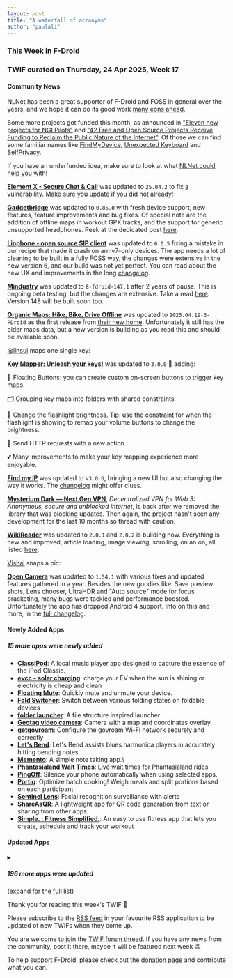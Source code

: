 ```yaml
---
layout: post
title: "A waterfall of acronyms"
author: "paulali"
---
```


### This Week in F-Droid

### TWIF curated on Thursday, 24 Apr 2025, Week 17

#### Community News

NLNet has been a great supporter of F-Droid and FOSS in general over the years, and we hope it can do its good work [many eons ahead](https://f-droid.org/2024/07/23/ngi-funding-open-letter.html). 

Some more projects got funded this month, as announced in ["Eleven new projects for NGI Pilots"](https://nlnet.nl/news/2025/20250421-project-selection-pilots.html) and ["42 Free and Open Source Projects Receive Funding to Reclaim the Public Nature of the Internet"](https://nlnet.nl/news/2025/20250422-announcement-grants-CommonsFund.html). Of those we can find some familiar names like [FindMyDevice](https://nlnet.nl/project/FMD/), [Unexpected Keyboard](https://nlnet.nl/project/UnexpectedKeyboard/) and [SelfPrivacy](https://nlnet.nl/project/SelfPrivacy/).

If you have an underfunded idea, make sure to look at what [NLNet could help you with](https://nlnet.nl/funding.html)!

**[Element X \- Secure Chat & Call](https://f-droid.org/packages/io.element.android.x)** was updated to `25.04.2` to fix [a vulnerability](https://github.com/element-hq/element-x-android/security/advisories/GHSA-m5px-pwq3-4p5m). Make sure you update if you did not already!

**[Gadgetbridge](https://f-droid.org/packages/nodomain.freeyourgadget.gadgetbridge)** was updated to `0.85.0` with fresh device support, new features, feature improvements and bug fixes. Of special note are the addition of offline maps in workout GPX tracks, and the support for generic unsupported headphones. Peek at the dedicated post [here](https://gadgetbridge.org/blog/release-0_85_0/).

**[Linphone \- open source SIP client](https://f-droid.org/packages/org.linphone)** was updated to `6.0.5` fixing a mistake in our recipe that made it crash on armv7-only devices. The app needs a lot of cleaning to be built in a fully FOSS way, the changes were extensive in the new version 6, and our build was not yet perfect. You can read about the new UX and improvements in the long [changelog](https://gitlab.linphone.org/BC/public/linphone-android/blob/HEAD/CHANGELOG.md#605-2025-04-18).

**[Mindustry](https://f-droid.org/packages/io.anuke.mindustry)** was updated to `8-fdroid-147.1` after 2 years of pause. This is ongoing beta testing, but the changes are extensive. Take a read [here](https://github.com/Anuken/Mindustry/releases). Version 148 will be built soon too.


**[Organic Maps: Hike, Bike, Drive Offline](https://f-droid.org/packages/app.organicmaps)** was updated to `2025.04.19-3-FDroid` as the first release from [their new home](https://f-droid.org/2025/04/03/twif.html#community-news). Unfortunately it still has the older maps data, but a new version is building as you read this and should be available soon.

[@linsui](https://gitlab.com/linsui) maps one single key:

**[Key Mapper: Unleash your keys\!](https://f-droid.org/packages/io.github.sds100.keymapper)** was updated to `3.0.0` :tada: adding:

🫧 Floating Buttons: you can create custom on-screen buttons to trigger key maps.

🗂️ Grouping key maps into folders with shared constraints.

🔦 Change the flashlight brightness. Tip: use the constraint for when the flashlight is showing to remap your volume buttons to change the brightness.

🛜 Send HTTP requests with a new action.

💕 Many improvements to make your key mapping experience more enjoyable.

**[Find my IP](https://f-droid.org/packages/com.maksimowiczm.findmyip)** was updated to `v3.0.0`, bringing a new UI but also changing the way it works. The [changelog](https://github.com/maksimowiczm/find-my-ip/releases/tag/v3.0.0) might offer clues.

**[Mysterium Dark — Next Gen VPN](https://f-droid.org/packages/network.mysterium.vpn)**, _Decentralized VPN for Web 3: Anonymous, secure and unblocked internet_, is back after we removed the library that was blocking updates. Then again, the project hasn't seen any development for the last 10 months so thread with caution.

**[WikiReader](https://f-droid.org/packages/org.nsh07.wikireader)** was updated to `2.0.1` and `2.0.2` is building now. Everything is new and improved, article loading, image viewing, scrolling, on an on, all listed [here](https://github.com/nsh07/WikiReader/releases).

[Vishal](https://forum.f-droid.org/u/vdbhb59) snaps a pic:

**[Open Camera](https://f-droid.org/packages/net.sourceforge.opencamera)** was updated to `1.54.1` with various fixes and updated features gathered in a year. Besides the new goodies like: Save preview shots, Lens chooser, UltraHDR and "Auto source" mode for focus bracketing, many bugs were tackled and performance boosted. Unfortunately the app has dropped Android 4 support. Info on this and more, in the [full changelog](https://opencamera.org.uk/history.html).


#### Newly Added Apps

##### 15 more apps were newly added

* **[ClassiPod](https://f-droid.org/packages/com.adeeteya.classipod)**: A local music player app designed to capture the essence of the iPod Classic\.
* **[evcc \- solar charging](https://f-droid.org/packages/io.evcc.android)**: charge your EV when the sun is shining or electricity is cheap and clean
* **[Floating Mute](https://f-droid.org/packages/com.github.mkalmousli.floating_mute)**: Quickly mute and unmute your device\.
* **[Fold Switcher](https://f-droid.org/packages/com.eiyooooo.foldswitcher)**: Switch between various folding states on foldable devices
* **[folder launcher](https://f-droid.org/packages/me.robbyblue.mylauncher)**: A file structure inspired launcher
* **[Geotag video camera](https://f-droid.org/packages/org.app.geotagvideocamera)**: Camera with a map and coordinates overlay\.
* **[getgovroam](https://f-droid.org/packages/app.govroam.getgovroam)**: Configure the govroam Wi\-Fi network securely and correctly
* **[Let's Bend](https://f-droid.org/packages/de.schliweb.bluesharpbendingapp)**: Let's Bend assists blues harmonica players in accurately hitting bending notes\.
* **[Memento](https://f-droid.org/packages/de.mwarning.memento)**: A simple note taking app\.\
* **[Phantasialand Wait Times](https://f-droid.org/packages/com.quantum_prof.phantalandwaittimes)**: Live wait times for Phantasialand rides
* **[PingOff](https://f-droid.org/packages/com.jarsilio.android.pingoff)**: Silence your phone automatically when using selected apps\.
* **[Portio](https://f-droid.org/packages/com.portio)**: Optimize batch cooking\! Weigh meals and split portions based on each participant
* **[Sentinel Lens](https://f-droid.org/packages/com.fpf.sentinellens)**: Facial recognition surveillance with alerts
* **[ShareAsQR](https://f-droid.org/packages/com.github.mikulash.shareasqr)**: A lightweight app for QR code generation from text or sharing from other apps\.
* **[Simple\. : Fitness Simplified\.](https://f-droid.org/packages/tr.com.basarsubasi.simplefitnessapp)**: An easy to use fitness app that lets you create, schedule and track your workout


#### Updated Apps

<details markdown=1>
<summary><h5>196 more apps were updated</h5> (expand for the full list)</summary>

* **[addy\.io](https://f-droid.org/packages/host.stjin.anonaddy)** was updated to `v5.7.0`
* **[Aisleron Shopping List](https://f-droid.org/packages/com.aisleron)** was updated to `2025.4.5`
* **[Amadz \- Calling App](https://f-droid.org/packages/com.talsk.amadz)** was updated to `1.0.8`
* **[AntennaPod](https://f-droid.org/packages/de.danoeh.antennapod)** was updated to `3.8.0`
* **[AppListBackup](https://f-droid.org/packages/org.androidlabs.applistbackup)** was updated to `2.0.2`
* **[Auto Auto\-Rotate](https://f-droid.org/packages/com.jarsilio.android.autoautorotate)** was updated to `0.13`
* **[Aves Libre](https://f-droid.org/packages/deckers.thibault.aves.libre)** was updated to `1.12.10`
* **[Bahn\-Vorhersage](https://f-droid.org/packages/de.bahnvorhersage.app)** was updated to `0.4.3`
* **[Bangle\.js Gadgetbridge](https://f-droid.org/packages/com.espruino.gadgetbridge.banglejs)** was updated to `0.85.0-banglejs`
* **[baresip](https://f-droid.org/packages/com.tutpro.baresip)** was updated to `65.1.0`
* **[Better Schedule \(Bakaláři\)](https://f-droid.org/packages/cz.vitskalicky.lepsirozvrh)** was updated to `2.0.1`
* **[Bitmask](https://f-droid.org/packages/se.leap.bitmaskclient)** was updated to `1.5.3`
* **[BlastOff](https://f-droid.org/packages/com.ranger.blastoff)** was updated to `1.5.1`
* **[Bluetooth Remote](https://f-droid.org/packages/com.atharok.btremote)** was updated to `1.7.0`
* **[Breakout 71](https://f-droid.org/packages/me.lecaro.breakout)** was updated to `29074738`
* **[Broccoli: The Green Recipe App](https://f-droid.org/packages/com.flauschcode.broccoli)** was updated to `1.4.1`
* **[Bunny Media Editor](https://f-droid.org/packages/eu.artectrex.bunny)** was updated to `6.0`
* **[BVD](https://f-droid.org/packages/cc.kafuu.bilidownload)** was updated to `2.2.1.foss`
* **[Camera Date Folders](https://f-droid.org/packages/de.kromke.andreas.cameradatefolders)** was updated to `1.5`
* **[Casio G\-Shock Smart Sync](https://f-droid.org/packages/org.avmedia.gshockGoogleSync)** was updated to `22.4`
* **[Chaka Book Reader](https://f-droid.org/packages/net.timelegend.chaka.viewer.app)** was updated to `1.24.9a.12`
* **[Ciyue](https://f-droid.org/packages/org.eu.mumulhl.ciyue)** was updated to `1.10.0`
* **[Commons](https://f-droid.org/packages/fr.free.nrw.commons)** was updated to `5.3.0`
* **[Conversations](https://f-droid.org/packages/eu.siacs.conversations)** was updated to `2.18.1+free`
* **[Coordinate Joker](https://f-droid.org/packages/com.github.siggel.coordinatejoker)** was updated to `1.4.41`
* **[Crazyflie Client](https://f-droid.org/packages/se.bitcraze.crazyfliecontrol2)** was updated to `0.7.6`
* **[CTU Menza](https://f-droid.org/packages/cz.lastaapps.menza)** was updated to `1.4.5`
* **[Cuppa \- Tea Timer](https://f-droid.org/packages/com.nathanatos.Cuppa)** was updated to `2.8.6`
* **[Cuscon](https://f-droid.org/packages/com.froxot.cuscon.foss)** was updated to `4.0.4.6`
* **[CuteMusic](https://f-droid.org/packages/com.sosauce.cutemusic)** was updated to `2.7.1`
* **[Dahdidahdit — The Morse Trainer](https://f-droid.org/packages/com.paddlesandbugs.dahdidahdit)** was updated to `1.14.1`
* **[DankChat](https://f-droid.org/packages/com.flxrs.dankchat)** was updated to `3.11.5`
* **[Deku SMS](https://f-droid.org/packages/com.afkanerd.deku)** was updated to `0.59.0`
* **[Delta Chat](https://f-droid.org/packages/com.b44t.messenger)** was updated to `1.58.0`
* **[Diatronome](https://f-droid.org/packages/org.kalinisa.diatronome)** was updated to `1.0.6`
* **[DigiAgriApp](https://f-droid.org/packages/org.digiagriapp)** was updated to `0.3.7`
* **[Distribution Calculator](https://f-droid.org/packages/com.nunosempere.distributioncalculator)** was updated to `0.02.07`
* **[DuckDuckGo Privacy Browser](https://f-droid.org/packages/com.duckduckgo.mobile.android)** was updated to `5.229.0`
* **[Easy Diary](https://f-droid.org/packages/me.blog.korn123.easydiary)** was updated to `1.4.330.202504120`
* **[Easy Watermark](https://f-droid.org/packages/me.rosuh.easywatermark)** was updated to `2.9.5`
* **[Energize](https://f-droid.org/packages/com.flasskamp.energize)** was updated to `0.13.0`
* **[Ente Auth](https://f-droid.org/packages/io.ente.auth)** was updated to `4.3.5`
* **[ETH & UZH canteens Zürich](https://f-droid.org/packages/ch.famoser.mensa)** was updated to `1.11.1`
* **[Exclave](https://f-droid.org/packages/com.github.dyhkwong.sagernet)** was updated to `0.14.1`
* **[Feeder](https://f-droid.org/packages/com.nononsenseapps.feeder)** was updated to `2.11.0`
* **[Flip 2 DND](https://f-droid.org/packages/dev.robin.flip_2_dnd)** was updated to `3.1.1`
* **[floccus bookmark sync](https://f-droid.org/packages/org.handmadeideas.floccus)** was updated to `5.5.2`
* **[Food You \- Calorie Tracker & Food Diary](https://f-droid.org/packages/com.maksimowiczm.foodyou)** was updated to `2.0.0`
* **[Forkgram](https://f-droid.org/packages/org.forkgram.messenger)** was updated to `11.9.0.2`
* **[Fossify Clock Beta](https://f-droid.org/packages/org.fossify.clock)** was updated to `1.2.0`
* **[FW\-Wettkampf Funk\-Trainer](https://f-droid.org/packages/de.questmaster.wettkampf_funk_trainer)** was updated to `2.2`
* **[Gallery](https://f-droid.org/packages/com.dot.gallery)** was updated to `3.1.2`
* **[Game Counter](https://f-droid.org/packages/net.multun.gamecounter.fdroid)** was updated to `2.1`
* **[Gauguin](https://f-droid.org/packages/org.piepmeyer.gauguin)** was updated to `0.39.1`
* **[geteduroam](https://f-droid.org/packages/app.eduroam.geteduroam)** was updated to `2.1.4(2667)`
* **[GMaps WV](https://f-droid.org/packages/us.spotco.maps)** was updated to `4.0`
* **[Goodtime \- Minimalist Pomodoro Timer](https://f-droid.org/packages/com.apps.adrcotfas.goodtime)** was updated to `3.0.6`
* **[GymRoutines](https://f-droid.org/packages/com.noahjutz.gymroutines)** was updated to `0.1.1`
* **[Habit\-Maker](https://f-droid.org/packages/com.dessalines.habitmaker)** was updated to `0.0.26`
* **[HACS](https://f-droid.org/packages/io.mainframe.hacs)** was updated to `2.23.2`
* **[Handy Reading](https://f-droid.org/packages/ru.yanus171.feedexfork)** was updated to `0.19.21`
* **[Headwind MDM Agent](https://f-droid.org/packages/com.hmdm.launcher)** was updated to `6.19`
* **[HTTP Request Shortcuts](https://f-droid.org/packages/ch.rmy.android.http_shortcuts)** was updated to `3.27.0`
* **[Infomaniak kDrive](https://f-droid.org/packages/com.infomaniak.drive)** was updated to `5.4.4`
* **[Interval Timer](https://f-droid.org/packages/dev.randombits.intervaltimer)** was updated to `1.1.3`
* **[Jami](https://f-droid.org/packages/cx.ring)** was updated to `20250410-01`
* **[Jellyfin for Android TV](https://f-droid.org/packages/org.jellyfin.androidtv)** was updated to `0.18.8`
* **[Jigsaw](https://f-droid.org/packages/io.gitlab.derjosef.jigsaw)** was updated to `1.1.1`
* **[Kazumi](https://f-droid.org/packages/com.predidit.kazumi)** was updated to `1.6.6`
* **[KeePassDroid](https://f-droid.org/packages/com.android.keepass)** was updated to `2.6.9.1`
* **[Keyoxide](https://f-droid.org/packages/org.keyoxide.keyoxide)** was updated to `2.4.3`
* **[KeyPass](https://f-droid.org/packages/com.yogeshpaliyal.keypass)** was updated to `1.4.38`
* **[Knock on Ports](https://f-droid.org/packages/me.impa.knockonports)** was updated to `2.0.3`
* **[Kotatsu](https://f-droid.org/packages/org.koitharu.kotatsu)** was updated to `8.1.3`
* **[Kreate](https://f-droid.org/packages/me.knighthat.kreate)** was updated to `1.1.5-fdroid`
* **[Kwik EFIS](https://f-droid.org/packages/player.efis.pfd)** was updated to `7.07`
* **[Les Pas \- Photo Album for Nextcloud](https://f-droid.org/packages/site.leos.apps.lespas)** was updated to `2.9.13`
* **[Library App VideLibri](https://f-droid.org/packages/de.benibela.videlibri)** was updated to `2.935`
* **[Linux Command Library](https://f-droid.org/packages/com.inspiredandroid.linuxcommandbibliotheca)** was updated to `3.3.5`
* **[Linwood Butterfly Nightly](https://f-droid.org/packages/dev.linwood.butterfly.nightly)** was updated to `2.3.0-rc.1`
* **[Lissen: Audiobookshelf client](https://f-droid.org/packages/org.grakovne.lissen)** was updated to `1.3.19`
* **[Little File Explorer](https://f-droid.org/packages/com.martinmimigames.simplefileexplorer)** was updated to `4.18`
* **[litube](https://f-droid.org/packages/com.hhst.litube)** was updated to `1.5.1`
* **[Logcat Reader](https://f-droid.org/packages/com.dp.logcatapp)** was updated to `2.1.1`
* **[Logical Defense](https://f-droid.org/packages/za.co.lukestonehm.logicaldefence)** was updated to `2.0.1`
* **[Mastodon](https://f-droid.org/packages/org.joinmastodon.android)** was updated to `2.9.6`
* **[Materialious](https://f-droid.org/packages/us.materialio.app)** was updated to `1.7.21`
* **[Mattermost Beta](https://f-droid.org/packages/com.mattermost.rnbeta)** was updated to `2.27.0`
* **[MBCompass](https://f-droid.org/packages/com.mubarak.mbcompass)** was updated to `1.1.5`
* **[MemoryGuardian](https://f-droid.org/packages/ara.memoryguardian)** was updated to `1.5.0`
* **[Migraine Log](https://f-droid.org/packages/org.zerodogg.migraineLog)** was updated to `0.12.0`
* **[Mill](https://f-droid.org/packages/com.calcitem.sanmill)** was updated to `6.1.2`
* **[MMRL](https://f-droid.org/packages/com.dergoogler.mmrl)** was updated to `v33424-release`
* **[Money Manager Ex](https://f-droid.org/packages/com.money.manager.ex)** was updated to `5.2.4`
* **[MusicSearch](https://f-droid.org/packages/io.github.lydavid.musicsearch)** was updated to `1.21.3`
* **[Musify](https://f-droid.org/packages/com.gokadzev.musify.fdroid)** was updated to `9.3.1`
* **[My Expenses](https://f-droid.org/packages/org.totschnig.myexpenses)** was updated to `3.9.8`
* **[Nextcloud Dev](https://f-droid.org/packages/com.nextcloud.android.beta)** was updated to `20250419`
* **[Nextcloud Talk](https://f-droid.org/packages/com.nextcloud.talk2)** was updated to `21.0.1`
* **[NextPush](https://f-droid.org/packages/org.unifiedpush.distributor.nextpush)** was updated to `2.2.0`
* **[NotallyX \- Quick Notes/Tasks](https://f-droid.org/packages/com.philkes.notallyx)** was updated to `7.4.0`
* **[NymVPN: Secure VPN by Nym](https://f-droid.org/packages/net.nymtech.nymvpn)** was updated to `v1.4.0`
* **[Obtainium](https://f-droid.org/packages/dev.imranr.obtainium.fdroid)** was updated to `1.1.50`
* **[OONI Probe](https://f-droid.org/packages/org.openobservatory.ooniprobe)** was updated to `5.0.6`
* **[Open Sudoku](https://f-droid.org/packages/org.moire.opensudoku)** was updated to `4.4.5`
* **[OpenCalc](https://f-droid.org/packages/com.darkempire78.opencalculator)** was updated to `3.2.0`
* **[openHAB Beta](https://f-droid.org/packages/org.openhab.habdroid.beta)** was updated to `3.17.7-beta`
* **[OpenVPN for Android](https://f-droid.org/packages/de.blinkt.openvpn)** was updated to `0.7.59`
* **[Orgro](https://f-droid.org/packages/com.madlonkay.orgro)** was updated to `1.59.1`
* **[Pagan](https://f-droid.org/packages/com.qfs.pagan)** was updated to `1.6.21`
* **[Parcel](https://f-droid.org/packages/dev.itsvic.parceltracker)** was updated to `1.2.0`
* **[PasswdSafe](https://f-droid.org/packages/com.jefftharris.passwdsafe)** was updated to `6.25.0`
* **[Periodical](https://f-droid.org/packages/de.arnowelzel.android.periodical)** was updated to `1.92`
* **[Peristyle](https://f-droid.org/packages/app.simple.peri)** was updated to `v8.3.0`
* **[Persian Calendar](https://f-droid.org/packages/com.byagowi.persiancalendar)** was updated to `9.8.2`
* **[Phocid](https://f-droid.org/packages/org.sunsetware.phocid)** was updated to `20250416`
* **[Pix\-EzViewer](https://f-droid.org/packages/com.perol.asdpl.play.pixivez.libre)** was updated to `2.2.0`
* **[Podcini\.X \- Podcast instrument](https://f-droid.org/packages/ac.mdiq.podcini.X)** was updated to `8.15.0`
* **[Practice Suite](https://f-droid.org/packages/com.berkersen.practicesuite)** was updated to `2.1.3`
* **[Prayer Book](https://f-droid.org/packages/io.jozo.prayerbook)** was updated to `0.9.0`
* **[Proton Pass: Password Manager](https://f-droid.org/packages/proton.android.pass.fdroid)** was updated to `1.31.2`
* **[ProtonVPN \- Secure and Free VPN](https://f-droid.org/packages/ch.protonvpn.android)** was updated to `5.10.63.1`
* **[PSLab](https://f-droid.org/packages/io.pslab)** was updated to `3.2.17`
* **[PTO \- Plaintext Organizer](https://f-droid.org/packages/de.ferreum.pto)** was updated to `3.4.1`
* **[Quacker](https://f-droid.org/packages/com.thehcj.quacker)** was updated to `3.5.0`
* **[Quicksy](https://f-droid.org/packages/im.quicksy.client)** was updated to `2.18.1+free`
* **[Quran Revision Companion](https://f-droid.org/packages/com.wqar.quran_mem_helper)** was updated to `1.5.1`
* **[Rank\-My\-Favs](https://f-droid.org/packages/com.dessalines.rankmyfavs)** was updated to `0.6.12`
* **[Reader for Selfoss](https://f-droid.org/packages/bou.amine.apps.readerforselfossv2.android)** was updated to `125040991-github`
* **[RHVoice \- a free and open source speech synthesize](https://f-droid.org/packages/com.github.olga_yakovleva.rhvoice.android)** was updated to `1.16.4`
* **[Ricochlime](https://f-droid.org/packages/com.adilhanney.ricochlime)** was updated to `1.11.7`
* **[Riichi Mahjong Calculator](https://f-droid.org/packages/io.ssttkkl.mahjongutils.app)** was updated to `1.0.14`
* **[RiseupVPN](https://f-droid.org/packages/se.leap.riseupvpn)** was updated to `1.5.3`
* **[Saber](https://f-droid.org/packages/com.adilhanney.saber)** was updated to `0.25.5`
* **[Safe Space](https://f-droid.org/packages/org.privacymatters.safespace)** was updated to `2.3.1`
* **[Sapio](https://f-droid.org/packages/com.klee.sapio)** was updated to `1.7.0`
* **[SatStat](https://f-droid.org/packages/com.vonglasow.michael.satstat)** was updated to `3.6.0`
* **[SchildiChat Next](https://f-droid.org/packages/chat.schildi.android)** was updated to `0.10.0-ex_25_4_2`
* **[SD Maid 2/SE \- System Cleaner](https://f-droid.org/packages/eu.darken.sdmse)** was updated to `1.4.7-rc0`
* **[Secret Space Encryptor \(SSE\)](https://f-droid.org/packages/com.paranoiaworks.unicus.android.sse)** was updated to `3.1.2`
* **[Sensors2OSC](https://f-droid.org/packages/org.sensors2.osc)** was updated to `0.8.0`
* **[ShockAlarm](https://f-droid.org/packages/de.computerelite.shockalarm)** was updated to `0.3.0`
* **[ShowCase](https://f-droid.org/packages/com.wirelessalien.android.moviedb)** was updated to `3.2`
* **[SimbaDroid](https://f-droid.org/packages/de.buttercookie.simbadroid)** was updated to `0.5`
* **[Simple Keyboard](https://f-droid.org/packages/rkr.simplekeyboard.inputmethod)** was updated to `5.28`
* **[SimpleMarkdown](https://f-droid.org/packages/com.wbrawner.simplemarkdown.free)** was updated to `2025.4.0-free`
* **[SimpleX Chat](https://f-droid.org/packages/chat.simplex.app)** was updated to `6.3.2`
* **[sing\-box](https://f-droid.org/packages/io.nekohasekai.sfa)** was updated to `1.11.8`
* **[SiYuan](https://f-droid.org/packages/org.b3log.siyuan)** was updated to `3.1.28`
* **[SmartScan](https://f-droid.org/packages/com.fpf.smartscan)** was updated to `1.0.5`
* **[Squircle CE \- Code Editor](https://f-droid.org/packages/com.blacksquircle.ui)** was updated to `2025.1.0`
* **[Suntimes](https://f-droid.org/packages/com.forrestguice.suntimeswidget)** was updated to `0.16.6`
* **[Sunup](https://f-droid.org/packages/org.unifiedpush.distributor.sunup)** was updated to `1.1.0`
* **[Super Productivity](https://f-droid.org/packages/com.superproductivity.superproductivity)** was updated to `12.0.5`
* **[SuperX](https://f-droid.org/packages/com.myAllVideoBrowser)** was updated to `0.5.3`
* **[Swiss Bitcoin Pay](https://f-droid.org/packages/ch.swissbitcoinpay.checkout)** was updated to `2.5.1`
* **[Table Habit](https://f-droid.org/packages/io.github.friesi23.mhabit)** was updated to `1.16.3`
* **[Tailscale](https://f-droid.org/packages/com.tailscale.ipn)** was updated to `1.82.4-tb45366c80-gce6fa05d5`
* **[The One App](https://f-droid.org/packages/io.theoneapp)** was updated to `3.2.1`
* **[Thumb\-Key](https://f-droid.org/packages/com.dessalines.thumbkey)** was updated to `4.0.27`
* **[Tiny Weather Forecast Germany](https://f-droid.org/packages/de.kaffeemitkoffein.tinyweatherforecastgermany)** was updated to `0.62.8`
* **[Tip Calculator](https://f-droid.org/packages/quest.faraday.tip_calculator)** was updated to `1.2.0`
* **[Traccar Client](https://f-droid.org/packages/org.traccar.client)** was updated to `7.9`
* **[traced it](https://f-droid.org/packages/app.traced_it)** was updated to `1.3.0`
* **[Track & Graph](https://f-droid.org/packages/com.samco.trackandgraph)** was updated to `5.1.3`
* **[Tranquil Stopwatch](https://f-droid.org/packages/tibarj.tranquilstopwatch)** was updated to `1.6.0`
* **[TransektCount](https://f-droid.org/packages/com.wmstein.transektcount)** was updated to `4.2.4`
* **[TriPeaks NEUE](https://f-droid.org/packages/io.github.mimoguz.tripeaksneue)** was updated to `0.9.0`
* **[Tuta Calendar](https://f-droid.org/packages/de.tutao.calendar)** was updated to `277.250414.1`
* **[Tuta Mail](https://f-droid.org/packages/de.tutao.tutanota)** was updated to `277.250414.1`
* **[Twili Recipes](https://f-droid.org/packages/net.curiana.recipes)** was updated to `0.2.4`
* **[Unciv](https://f-droid.org/packages/com.unciv.app)** was updated to `4.16.4`
* **[Unstoppable Crypto Wallet](https://f-droid.org/packages/io.horizontalsystems.bankwallet)** was updated to `0.42.2`
* **[Urn](https://f-droid.org/packages/com.illiouchine.jm)** was updated to `1.3.0`
* **[URnetwork](https://f-droid.org/packages/com.bringyour.network)** was updated to `2025.4.18`
* **[USB Device Info](https://f-droid.org/packages/aws.apps.usbDeviceEnumerator)** was updated to `3.0.0.81`
* **[Voice Audiobook Player](https://f-droid.org/packages/de.ph1b.audiobook)** was updated to `8.3.0`
* **[Voyager for Lemmy](https://f-droid.org/packages/app.vger.voyager)** was updated to `2.30.2`
* **[WG Tunnel](https://f-droid.org/packages/com.zaneschepke.wireguardautotunnel)** was updated to `3.8.2`
* **[Whisper](https://f-droid.org/packages/org.woheller69.whisper)** was updated to `3.1`
* **[whoBIRD](https://f-droid.org/packages/org.woheller69.whobird)** was updated to `4.2`
* **[Wiki Fronted](https://f-droid.org/packages/com.hicorenational.wikipedia)** was updated to `r/2.7.50528-r-2025-04-15`
* **[Wikipedia](https://f-droid.org/packages/org.wikipedia)** was updated to `r/2.7.50528-r-2025-04-15`
* **[Wire • Secure Messenger](https://f-droid.org/packages/com.wire)** was updated to `4.12.1`
* **[Wispar](https://f-droid.org/packages/app.wispar.wispar)** was updated to `0.3.2`
* **[wX](https://f-droid.org/packages/joshuatee.wx)** was updated to `55952`
* **[Xed\-Editor](https://f-droid.org/packages/com.rk.xededitor)** was updated to `3.0.2`
* **[XiVPN](https://f-droid.org/packages/io.github.exclude0122.xivpn)** was updated to `1.4.0`
* **[Xray](https://f-droid.org/packages/io.github.saeeddev94.xray)** was updated to `10.4.0`
* **[Xtra](https://f-droid.org/packages/com.github.andreyasadchy.xtra)** was updated to `2.43.2`
* **[Yivi](https://f-droid.org/packages/org.irmacard.cardemu)** was updated to `7.8.0`
* **[Zashi: Zcash Wallet](https://f-droid.org/packages/co.electriccoin.zcash.foss)** was updated to `1.5.2`
* **[Zimly S3 Backup](https://f-droid.org/packages/app.zimly.backup)** was updated to `2.4.1`
* **[Zulip](https://f-droid.org/packages/com.zulipmobile)** was updated to `27.234`
* **[µLauncher](https://f-droid.org/packages/de.jrpie.android.launcher)** was updated to `0.1.4`
* **[聚在工大](https://f-droid.org/packages/com.hfut.schedule)** was updated to `4.15.1`

</details>

Thank you for reading this week's TWIF 🙂

Please subscribe to the [RSS feed](https://f-droid.org/feed.xml) in your favourite RSS application to be updated of new TWIFs when they come up.

You are welcome to join the [TWIF forum thread](https://forum.f-droid.org/t/new-twif-submission-thread/23546). If you have any news from the community, post it there, maybe it will be featured next week 😉

To help support F-Droid, please check out the [donation page](https://f-droid.org/donate/) and contribute what you can.


